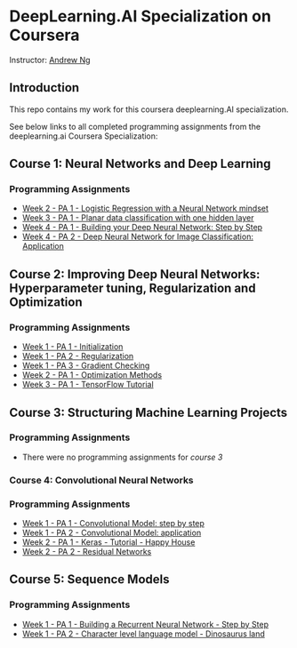 # DeepLearning.AI Specialization on Coursera


Instructor: [Andrew Ng](http://www.andrewng.org/)

## Introduction

This repo contains my work for this coursera deeplearning.AI specialization. 

See below links to all completed programming assignments from the deeplearning.ai Coursera Specialization:



## Course 1: Neural Networks and Deep Learning

### Programming Assignments
- [Week 2 - PA 1 - Logistic Regression with a Neural Network mindset](https://github.com/hmccawley/Deep_Learning_Coursera/blob/master/course_1_neural_networks_and_deep_learning/Week_2_neural_network_basics/Logistic%20Regression%20as%20a%20Neural%20Network/Logistic_Regression_with_a_Neural_Network_mindset_v6a.ipynb)
- [Week 3 - PA 1 - Planar data classification with one hidden layer](https://github.com/hmccawley/Deep_Learning_Coursera/blob/master/course_1_neural_networks_and_deep_learning/Week_3_shallow_neural_networks/Planar%20data%20classification%20with%20one%20hidden%20layer/Planar_data_classification_with_onehidden_layer_v6c.ipynb)
- [Week 4 - PA 1 - Building your Deep Neural Network: Step by Step](https://github.com/hmccawley/Deep_Learning_Coursera/blob/master/course_1_neural_networks_and_deep_learning/Week_4_deep_neural_networks/Building%20your%20Deep%20Neural%20Network%20-%20Step%20by%20Step/Building_your_Deep_Neural_Network_Step_by_Step_v8a.ipynb)
- [Week 4 - PA 2 - Deep Neural Network for Image Classification: Application](https://github.com/hmccawley/Deep_Learning_Coursera/blob/master/course_1_neural_networks_and_deep_learning/Week_4_deep_neural_networks/Deep%20Neural%20Network%20Application:%20Image%20Classification/Deep%20Neural%20Network%20-%20Application%20v8.ipynb)

## Course 2: Improving Deep Neural Networks: Hyperparameter tuning, Regularization and Optimization

### Programming Assignments
- [Week 1 - PA 1 - Initialization](https://github.com/hmccawley/Deep_Learning_Coursera/blob/master/course_2_neural_networks_hyperparameter_tuning_regularization_optimization/week5/Initialization/Initialization.ipynb)
- [Week 1 - PA 2 - Regularization](https://github.com/hmccawley/Deep_Learning_Coursera/blob/master/course_2_neural_networks_hyperparameter_tuning_regularization_optimization/week5/Regularization/Regularization_v2a.ipynb)
- [Week 1 - PA 3 - Gradient Checking](https://github.com/hmccawley/Deep_Learning_Coursera/blob/master/course_2_neural_networks_hyperparameter_tuning_regularization_optimization/week5/Gradient%20Checking/Gradient%20Checking%20v1.ipynb)
- [Week 2 - PA 1 - Optimization Methods](https://github.com/hmccawley/Deep_Learning_Coursera/blob/master/course_2_neural_networks_hyperparameter_tuning_regularization_optimization/week6/Optimization_methods_v1b.ipynb)
- [Week 3 - PA 1 - TensorFlow Tutorial](https://github.com/hmccawley/Deep_Learning_Coursera/blob/master/course_2_neural_networks_hyperparameter_tuning_regularization_optimization/week7/TensorFlow_Tutorial_v3b.ipynb)

## Course 3: Structuring Machine Learning Projects

### Programming Assignments
- There were no programming assignments for *course 3*
  
### Course 4: Convolutional Neural Networks

### Programming Assignments
- [Week 1 - PA 1 - Convolutional Model: step by step]()
- [Week 1 - PA 2 - Convolutional Model: application]()
- [Week 2 - PA 1 - Keras - Tutorial - Happy House]()
- [Week 2 - PA 2 - Residual Networks]()
  
## Course 5: Sequence Models

### Programming Assignments
- [Week 1 - PA 1 - Building a Recurrent Neural Network - Step by Step]()
- [Week 1 - PA 2 - Character level language model - Dinosaurus land]()

